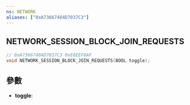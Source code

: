 ```yaml
---
ns: NETWORK
aliases: ["0xA73667484D7037C3"]
---
```

## NETWORK_SESSION_BLOCK_JOIN_REQUESTS

```c
// 0xA73667484D7037C3 0xE6EEF8AF
void NETWORK_SESSION_BLOCK_JOIN_REQUESTS(BOOL toggle);
```


## 參數
* **toggle**: 

